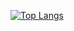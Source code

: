 

<!-- ![Anurag's GitHub stats](https://github-readme-stats.vercel.app/api?username=XRS0&show_icons=true&theme=gotham) -->

<!-- <img src="https://webelement.ru/old_webelement/mailing/images/2016.07.22/1/201607220003.gif" alt="banana" width="100" height="100" border="0"> -->

[![Top Langs](https://github-readme-stats.vercel.app/api/top-langs/?username=XRS0&layout=compact&theme=vision-friendly-dark)](https://github.com/anuraghazra/github-readme-stats)
<!--
**XRS0/XRS0** is a ✨ _special_ ✨ repository because its `README.md` (this file) appears on your GitHub profile.

Here are some ideas to get you started:

- 🔭 I’m currently working on ...
- 🌱 I’m currently learning ...
- 👯 I’m looking to collaborate on ...
- 🤔 I’m looking for help with ...
- 💬 Ask me about ...
- 📫 How to reach me: ...
- 😄 Pronouns: ...
- ⚡ Fun fact: ...
-->
